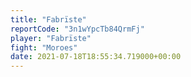 ```yaml
---
title: "Fabrïste"
reportCode: "3n1wYpcTb84QrmFj"
player: "Fabrïste"
fight: "Moroes"
date: 2021-07-18T18:55:34.719000+00:00
---
```

